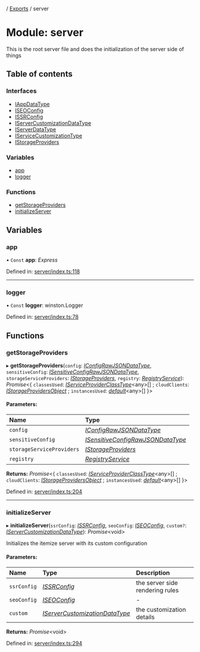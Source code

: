 [](../README.md) / [Exports](../modules.md) / server

# Module: server

This is the root server file and does the initialization
of the server side of things

## Table of contents

### Interfaces

- [IAppDataType](../interfaces/server.iappdatatype.md)
- [ISEOConfig](../interfaces/server.iseoconfig.md)
- [ISSRConfig](../interfaces/server.issrconfig.md)
- [IServerCustomizationDataType](../interfaces/server.iservercustomizationdatatype.md)
- [IServerDataType](../interfaces/server.iserverdatatype.md)
- [IServiceCustomizationType](../interfaces/server.iservicecustomizationtype.md)
- [IStorageProviders](../interfaces/server.istorageproviders.md)

### Variables

- [app](server.md#app)
- [logger](server.md#logger)

### Functions

- [getStorageProviders](server.md#getstorageproviders)
- [initializeServer](server.md#initializeserver)

## Variables

### app

• `Const` **app**: *Express*

Defined in: [server/index.ts:118](https://github.com/onzag/itemize/blob/5fcde7cf/server/index.ts#L118)

___

### logger

• `Const` **logger**: winston.Logger

Defined in: [server/index.ts:78](https://github.com/onzag/itemize/blob/5fcde7cf/server/index.ts#L78)

## Functions

### getStorageProviders

▸ **getStorageProviders**(`config`: [*IConfigRawJSONDataType*](../interfaces/config.iconfigrawjsondatatype.md), `sensitiveConfig`: [*ISensitiveConfigRawJSONDataType*](../interfaces/config.isensitiveconfigrawjsondatatype.md), `storageServiceProviders`: [*IStorageProviders*](../interfaces/server.istorageproviders.md), `registry`: [*RegistryService*](../classes/server_services_registry.registryservice.md)): *Promise*<{ `classesUsed`: [*IServiceProviderClassType*](../interfaces/server_services.iserviceproviderclasstype.md)<any\>[] ; `cloudClients`: [*IStorageProvidersObject*](../interfaces/server_services_base_storageprovider.istorageprovidersobject.md) ; `instancesUsed`: [*default*](../classes/server_services_base_storageprovider.default.md)<any\>[]  }\>

#### Parameters:

Name | Type |
:------ | :------ |
`config` | [*IConfigRawJSONDataType*](../interfaces/config.iconfigrawjsondatatype.md) |
`sensitiveConfig` | [*ISensitiveConfigRawJSONDataType*](../interfaces/config.isensitiveconfigrawjsondatatype.md) |
`storageServiceProviders` | [*IStorageProviders*](../interfaces/server.istorageproviders.md) |
`registry` | [*RegistryService*](../classes/server_services_registry.registryservice.md) |

**Returns:** *Promise*<{ `classesUsed`: [*IServiceProviderClassType*](../interfaces/server_services.iserviceproviderclasstype.md)<any\>[] ; `cloudClients`: [*IStorageProvidersObject*](../interfaces/server_services_base_storageprovider.istorageprovidersobject.md) ; `instancesUsed`: [*default*](../classes/server_services_base_storageprovider.default.md)<any\>[]  }\>

Defined in: [server/index.ts:204](https://github.com/onzag/itemize/blob/5fcde7cf/server/index.ts#L204)

___

### initializeServer

▸ **initializeServer**(`ssrConfig`: [*ISSRConfig*](../interfaces/server.issrconfig.md), `seoConfig`: [*ISEOConfig*](../interfaces/server.iseoconfig.md), `custom?`: [*IServerCustomizationDataType*](../interfaces/server.iservercustomizationdatatype.md)): *Promise*<void\>

Initializes the itemize server with its custom configuration

#### Parameters:

Name | Type | Description |
:------ | :------ | :------ |
`ssrConfig` | [*ISSRConfig*](../interfaces/server.issrconfig.md) | the server side rendering rules   |
`seoConfig` | [*ISEOConfig*](../interfaces/server.iseoconfig.md) | - |
`custom` | [*IServerCustomizationDataType*](../interfaces/server.iservercustomizationdatatype.md) | the customization details   |

**Returns:** *Promise*<void\>

Defined in: [server/index.ts:294](https://github.com/onzag/itemize/blob/5fcde7cf/server/index.ts#L294)

